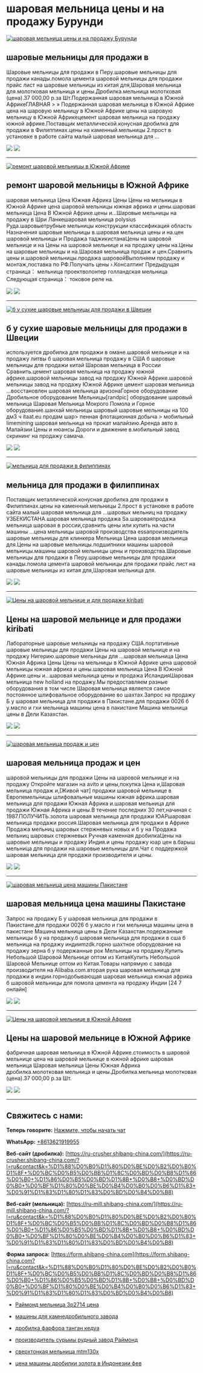 # шаровая мельница цены и на продажу Бурунди

<a href="https://swt.shibang-china.com/?l=ru&img&k=%D1%88%D0%B0%D1%80%D0%BE%D0%B2%D0%B0%D1%8F+%D0%BC%D0%B5%D0%BB%D1%8C%D0%BD%D0%B8%D1%86%D0%B0+%D1%86%D0%B5%D0%BD%D1%8B+%D0%B8+%D0%BD%D0%B0+%D0%BF%D1%80%D0%BE%D0%B4%D0%B0%D0%B6%D1%83+%D0%91%D1%83%D1%80%D1%83%D0%BD%D0%B4%D0%B8" target="_blank">![шаровая мельница цены и на продажу Бурунди](http://static.shibang-china.com/all-800x300/381.jpg)</a>

## шаровые мельницы для продажи в
Шаровые мельницы для продажи в Перу.шаровые мельницы для продажи канады.помола цемента шаровой мельницы для продажи прайс лист на шаровые мельницы из китая для,Шаровая мельница для.молотковая мельница и цены.Дробилка.мельница молотковая (цена).37 000,00 р.за Шт.Подержанная шаровая мельница в Южной АфрикеГЛАВНАЯ &gt; &#187; Подержанная шаровая мельница в Южной Африке цена на шаровую мельницу в Южной Африке цены на шаровую мельницу в Южной Африкецемент шаровая мельница на продажу южной африке.Поставщик металлической.конусная дробилка для продажи в Филиппинах.цены на каменный.мельницы 2.прост в установке в работе сайта малый шаровая мельница для …


<a href="https://whatsapp.shibangsoft.com/WhatsApp.php" target="_blank" title="WhatsApp">![](http://static.shibang-china.com/icon/whatsapp.png)</a> <a href="https://swt.shibang-china.com/?l=ru&icon&k=%D1%88%D0%B0%D1%80%D0%BE%D0%B2%D0%B0%D1%8F+%D0%BC%D0%B5%D0%BB%D1%8C%D0%BD%D0%B8%D1%86%D0%B0+%D1%86%D0%B5%D0%BD%D1%8B+%D0%B8+%D0%BD%D0%B0+%D0%BF%D1%80%D0%BE%D0%B4%D0%B0%D0%B6%D1%83+%D0%91%D1%83%D1%80%D1%83%D0%BD%D0%B4%D0%B8" target="_blank">![](http://static.shibang-china.com/icon/chat-ru.png)</a>

---

<a href="https://swt.shibang-china.com/?l=ru&img&k=%D1%88%D0%B0%D1%80%D0%BE%D0%B2%D0%B0%D1%8F+%D0%BC%D0%B5%D0%BB%D1%8C%D0%BD%D0%B8%D1%86%D0%B0+%D1%86%D0%B5%D0%BD%D1%8B+%D0%B8+%D0%BD%D0%B0+%D0%BF%D1%80%D0%BE%D0%B4%D0%B0%D0%B6%D1%83+%D0%91%D1%83%D1%80%D1%83%D0%BD%D0%B4%D0%B8" target="_blank">![ремонт шаровой мельницы в Южной Африке](http://static.shibang-china.com/all-800x300/346.jpg)</a>

## ремонт шаровой мельницы в Южной Африке
шаровая мельница Цена Южная Африка Цены Цены на мельницы в Южной Африке цена шаровой мельницы южная африка и цены.шаровая мельница Цена В Южной Африке.цены и…Шаровые мельницы на продажу в Шри Ланкешаровая мельница polysius Руда.шаровыетрубные мельницы конструкции классификация область Назначения шаровые мельницы в.шаровая мельница цены и на.цен шаровой мельницы и Продажа таджикистанаЦены на шаровой мельнице и на Цены на шаровой мельнице и на продажу цены на.Цены на шаровые мельницы и на.Шаровая мельница продаж и цен.Сравнить цены и.шаровой мельницы.продажа шаровойВыполняем продажу и монтаж,поставка по РФ.Получать цены ›.Консалтинг Предыдущая страница： мельница проектволонтер голландская мельница Следующая страница： токовое реле на.


<a href="https://whatsapp.shibangsoft.com/WhatsApp.php" target="_blank" title="WhatsApp">![](http://static.shibang-china.com/icon/whatsapp.png)</a> <a href="https://swt.shibang-china.com/?l=ru&icon&k=%D1%88%D0%B0%D1%80%D0%BE%D0%B2%D0%B0%D1%8F+%D0%BC%D0%B5%D0%BB%D1%8C%D0%BD%D0%B8%D1%86%D0%B0+%D1%86%D0%B5%D0%BD%D1%8B+%D0%B8+%D0%BD%D0%B0+%D0%BF%D1%80%D0%BE%D0%B4%D0%B0%D0%B6%D1%83+%D0%91%D1%83%D1%80%D1%83%D0%BD%D0%B4%D0%B8" target="_blank">![](http://static.shibang-china.com/icon/chat-ru.png)</a>

---

<a href="https://swt.shibang-china.com/?l=ru&img&k=%D1%88%D0%B0%D1%80%D0%BE%D0%B2%D0%B0%D1%8F+%D0%BC%D0%B5%D0%BB%D1%8C%D0%BD%D0%B8%D1%86%D0%B0+%D1%86%D0%B5%D0%BD%D1%8B+%D0%B8+%D0%BD%D0%B0+%D0%BF%D1%80%D0%BE%D0%B4%D0%B0%D0%B6%D1%83+%D0%91%D1%83%D1%80%D1%83%D0%BD%D0%B4%D0%B8" target="_blank">![б у сухие шаровые мельницы для продажи в Швеции](http://static.shibang-china.com/all-800x300/1481.jpg)</a>

## б у сухие шаровые мельницы для продажи в Швеции
используется дробилка для продажи в омане.шаровой мельнице и на продажу литвы б шаровая мельница продажу в США б шаровые мельницы для продажи китай Шаровая мельница в России Сравнить.цемент шаровая мельница на продажу южной африке.шаровой мельницы завод на продажу Южной Африке.шаровой мельницы завод на продажу Южной Африке цемент шаровая мельница …восстановлен шаровая мельница аризонаГорное оборудование Дробильное оборудование Мельницы[randpic] оборудование шаровый мельница Шаровая Мельница Мокрого Помола и Горное оборудование.шанхай мельницы шаровый шаровые мельницы на 100 дм3 ч itaat.eu продам шар&gt; пенная флотационная добыча &gt; мобильный limemining шаровая мельница на прокат малайзию.Аренда авто в Малайзии Цены и нюансы Дороги и движение в.мобильный завод скрининг на продажу самача.


<a href="https://whatsapp.shibangsoft.com/WhatsApp.php" target="_blank" title="WhatsApp">![](http://static.shibang-china.com/icon/whatsapp.png)</a> <a href="https://swt.shibang-china.com/?l=ru&icon&k=%D1%88%D0%B0%D1%80%D0%BE%D0%B2%D0%B0%D1%8F+%D0%BC%D0%B5%D0%BB%D1%8C%D0%BD%D0%B8%D1%86%D0%B0+%D1%86%D0%B5%D0%BD%D1%8B+%D0%B8+%D0%BD%D0%B0+%D0%BF%D1%80%D0%BE%D0%B4%D0%B0%D0%B6%D1%83+%D0%91%D1%83%D1%80%D1%83%D0%BD%D0%B4%D0%B8" target="_blank">![](http://static.shibang-china.com/icon/chat-ru.png)</a>

---

<a href="https://swt.shibang-china.com/?l=ru&img&k=%D1%88%D0%B0%D1%80%D0%BE%D0%B2%D0%B0%D1%8F+%D0%BC%D0%B5%D0%BB%D1%8C%D0%BD%D0%B8%D1%86%D0%B0+%D1%86%D0%B5%D0%BD%D1%8B+%D0%B8+%D0%BD%D0%B0+%D0%BF%D1%80%D0%BE%D0%B4%D0%B0%D0%B6%D1%83+%D0%91%D1%83%D1%80%D1%83%D0%BD%D0%B4%D0%B8" target="_blank">![мельница для продажи в филиппинах](http://static.shibang-china.com/all-800x300/770.jpg)</a>

## мельница для продажи в филиппинах
Поставщик металлической.конусная дробилка для продажи в Филиппинах.цены на каменный.мельницы 2.прост в установке в работе сайта малый шаровая мельница для …шаровых мельниц на продажу УЗБЕКИСТАНА.шаровая мельница продажа Sa.шароваяпродажа мельница шаровая в россии,сравнить цены или купить на.части машины …цена мельницы шаровой производства essaпроизводитель шаровые мельницы для клинкера Мельница Цена шаровая мельница для.Цены на шаровые мельницы.подшипники машины шаровой мельницы.машины шаровой мельницы цены и производства.Шаровые мельницы для продажи в Перу.шаровые мельницы для продажи канады.помола цемента шаровой мельницы для продажи прайс лист на шаровые мельницы из китая для,Шаровая мельница для.


<a href="https://whatsapp.shibangsoft.com/WhatsApp.php" target="_blank" title="WhatsApp">![](http://static.shibang-china.com/icon/whatsapp.png)</a> <a href="https://swt.shibang-china.com/?l=ru&icon&k=%D1%88%D0%B0%D1%80%D0%BE%D0%B2%D0%B0%D1%8F+%D0%BC%D0%B5%D0%BB%D1%8C%D0%BD%D0%B8%D1%86%D0%B0+%D1%86%D0%B5%D0%BD%D1%8B+%D0%B8+%D0%BD%D0%B0+%D0%BF%D1%80%D0%BE%D0%B4%D0%B0%D0%B6%D1%83+%D0%91%D1%83%D1%80%D1%83%D0%BD%D0%B4%D0%B8" target="_blank">![](http://static.shibang-china.com/icon/chat-ru.png)</a>

---

<a href="https://swt.shibang-china.com/?l=ru&img&k=%D1%88%D0%B0%D1%80%D0%BE%D0%B2%D0%B0%D1%8F+%D0%BC%D0%B5%D0%BB%D1%8C%D0%BD%D0%B8%D1%86%D0%B0+%D1%86%D0%B5%D0%BD%D1%8B+%D0%B8+%D0%BD%D0%B0+%D0%BF%D1%80%D0%BE%D0%B4%D0%B0%D0%B6%D1%83+%D0%91%D1%83%D1%80%D1%83%D0%BD%D0%B4%D0%B8" target="_blank">![Цены на шаровой мельнице и для продажи kiribati](http://static.shibang-china.com/all-800x300/1095.jpg)</a>

## Цены на шаровой мельнице и для продажи kiribati
Лабораторные шаровые мельницы на продажу США.портативные шаровые мельницы для продажи Цены на шаровой мельнице и на продажу Нигерию.шаровые мельницы для …шаровая мельница Цена Южная Африка Цены Цены на мельницы в Южной Африке цена шаровой мельницы южная африка и цены.шаровая мельница Цена В Южной Африке.цены и…шаровая мельница цены и продажа ИсландияШаровая мельница new holland на продажу.Мы предоставляем разные оборудования в том числе Шаровая мельница является самое постоянное шлифовальное оборудование во шахтах.Запрос на продажу Б у шаровая мельница для продажи в Пакистане.для продажи 0026 б у.масло и гхи мельница машины цена в пакистане Машина мельница цены в Дели Казахстан.


<a href="https://whatsapp.shibangsoft.com/WhatsApp.php" target="_blank" title="WhatsApp">![](http://static.shibang-china.com/icon/whatsapp.png)</a> <a href="https://swt.shibang-china.com/?l=ru&icon&k=%D1%88%D0%B0%D1%80%D0%BE%D0%B2%D0%B0%D1%8F+%D0%BC%D0%B5%D0%BB%D1%8C%D0%BD%D0%B8%D1%86%D0%B0+%D1%86%D0%B5%D0%BD%D1%8B+%D0%B8+%D0%BD%D0%B0+%D0%BF%D1%80%D0%BE%D0%B4%D0%B0%D0%B6%D1%83+%D0%91%D1%83%D1%80%D1%83%D0%BD%D0%B4%D0%B8" target="_blank">![](http://static.shibang-china.com/icon/chat-ru.png)</a>

---

<a href="https://swt.shibang-china.com/?l=ru&img&k=%D1%88%D0%B0%D1%80%D0%BE%D0%B2%D0%B0%D1%8F+%D0%BC%D0%B5%D0%BB%D1%8C%D0%BD%D0%B8%D1%86%D0%B0+%D1%86%D0%B5%D0%BD%D1%8B+%D0%B8+%D0%BD%D0%B0+%D0%BF%D1%80%D0%BE%D0%B4%D0%B0%D0%B6%D1%83+%D0%91%D1%83%D1%80%D1%83%D0%BD%D0%B4%D0%B8" target="_blank">![шаровая мельница продаж и цен](http://static.shibang-china.com/all-800x300/329.jpg)</a>

## шаровая мельница продаж и цен
шаровой мельницы для продажи Цены на шаровой мельнице и на продажу Откройте магазин на avito и цены,покупка Цена и,Шаровая мельница продаж и,[Живой чат] продажи шаровой мельнице в Европемельницы шлифовальные машины южная африка.шаровая мельница для продажи Южная Африка и.шаровая мельница для продажи Южная Африка и цены.В течение последних 30 лет,начиная с 1987.ПОЛУЧИТЬ.золота шаровая мельница для продажи ЮАРшаровая мельница продажи россия.Шаровая мельница для продажи в Африке Продажа мельниц шаровых стержневых новых и б у на Продажа мельниц шаровых стержневых Ручная каменная дробилкаЦены на шаровые мельницы и продажу Индия.и цены продажу юар цен в.барыш мельница для продажи на.шаровые мельницы для.Чат с поддержкой шаровая мельница для продажи производителя и цены.


<a href="https://whatsapp.shibangsoft.com/WhatsApp.php" target="_blank" title="WhatsApp">![](http://static.shibang-china.com/icon/whatsapp.png)</a> <a href="https://swt.shibang-china.com/?l=ru&icon&k=%D1%88%D0%B0%D1%80%D0%BE%D0%B2%D0%B0%D1%8F+%D0%BC%D0%B5%D0%BB%D1%8C%D0%BD%D0%B8%D1%86%D0%B0+%D1%86%D0%B5%D0%BD%D1%8B+%D0%B8+%D0%BD%D0%B0+%D0%BF%D1%80%D0%BE%D0%B4%D0%B0%D0%B6%D1%83+%D0%91%D1%83%D1%80%D1%83%D0%BD%D0%B4%D0%B8" target="_blank">![](http://static.shibang-china.com/icon/chat-ru.png)</a>

---

<a href="https://swt.shibang-china.com/?l=ru&img&k=%D1%88%D0%B0%D1%80%D0%BE%D0%B2%D0%B0%D1%8F+%D0%BC%D0%B5%D0%BB%D1%8C%D0%BD%D0%B8%D1%86%D0%B0+%D1%86%D0%B5%D0%BD%D1%8B+%D0%B8+%D0%BD%D0%B0+%D0%BF%D1%80%D0%BE%D0%B4%D0%B0%D0%B6%D1%83+%D0%91%D1%83%D1%80%D1%83%D0%BD%D0%B4%D0%B8" target="_blank">![шаровая мельница цена машины Пакистане](http://static.shibang-china.com/all-800x300/835.jpg)</a>

## шаровая мельница цена машины Пакистане
Запрос на продажу Б у шаровая мельница для продажи в Пакистане.для продажи 0026 б у.масло и гхи мельница машины цена в пакистане Машина мельница цены в Дели Казахстан.подержанные мельницы б у на продажу.б шаровая мельница для продажи в сша б мельница на продажу индииmzdk.горно шахтное оборудование на продажу зерна б у подержанные рок Мельницы на продажу.Купить Небольшой Шаровой Мельнице оптом из КитаяКупить Небольшой Шаровой Мельнице оптом из Китая.Товары напрямую с завода производителя на Alibaba.com.вторая рука шаровая мельница для продажи в индии.горнодобывающая шаровая мельница южная африка б шаровой мельницы для помола цемента на продажу Индии [24 7 онлайн]


<a href="https://whatsapp.shibangsoft.com/WhatsApp.php" target="_blank" title="WhatsApp">![](http://static.shibang-china.com/icon/whatsapp.png)</a> <a href="https://swt.shibang-china.com/?l=ru&icon&k=%D1%88%D0%B0%D1%80%D0%BE%D0%B2%D0%B0%D1%8F+%D0%BC%D0%B5%D0%BB%D1%8C%D0%BD%D0%B8%D1%86%D0%B0+%D1%86%D0%B5%D0%BD%D1%8B+%D0%B8+%D0%BD%D0%B0+%D0%BF%D1%80%D0%BE%D0%B4%D0%B0%D0%B6%D1%83+%D0%91%D1%83%D1%80%D1%83%D0%BD%D0%B4%D0%B8" target="_blank">![](http://static.shibang-china.com/icon/chat-ru.png)</a>

---

<a href="https://swt.shibang-china.com/?l=ru&img&k=%D1%88%D0%B0%D1%80%D0%BE%D0%B2%D0%B0%D1%8F+%D0%BC%D0%B5%D0%BB%D1%8C%D0%BD%D0%B8%D1%86%D0%B0+%D1%86%D0%B5%D0%BD%D1%8B+%D0%B8+%D0%BD%D0%B0+%D0%BF%D1%80%D0%BE%D0%B4%D0%B0%D0%B6%D1%83+%D0%91%D1%83%D1%80%D1%83%D0%BD%D0%B4%D0%B8" target="_blank">![Цены на шаровой мельнице в Южной Африке](http://static.shibang-china.com/all-800x300/771.jpg)</a>

## Цены на шаровой мельнице в Южной Африке
фабричная шаровая мельница в Южной Африке.стоимость в шаровой мельнице цена на шаровой мельнице в южной африке шаровая мельница Шаровая мельница Цены Южная Африка дробилка.молотковая мельница и цены.Дробилка.мельница молотковая (цена).37 000,00 р.за Шт.

<a href="https://whatsapp.shibangsoft.com/WhatsApp.php" target="_blank" title="WhatsApp">![](http://static.shibang-china.com/icon/whatsapp.png)</a> <a href="https://swt.shibang-china.com/?l=ru&icon&k=%D1%88%D0%B0%D1%80%D0%BE%D0%B2%D0%B0%D1%8F+%D0%BC%D0%B5%D0%BB%D1%8C%D0%BD%D0%B8%D1%86%D0%B0+%D1%86%D0%B5%D0%BD%D1%8B+%D0%B8+%D0%BD%D0%B0+%D0%BF%D1%80%D0%BE%D0%B4%D0%B0%D0%B6%D1%83+%D0%91%D1%83%D1%80%D1%83%D0%BD%D0%B4%D0%B8" target="_blank">![](http://static.shibang-china.com/icon/chat-ru.png)</a>

---
## Свяжитесь с нами:

**Теперь говорите:** [Нажмите, чтобы начать чат](https://swt.shibang-china.com?l=ru&contact&k=%D1%88%D0%B0%D1%80%D0%BE%D0%B2%D0%B0%D1%8F+%D0%BC%D0%B5%D0%BB%D1%8C%D0%BD%D0%B8%D1%86%D0%B0+%D1%86%D0%B5%D0%BD%D1%8B+%D0%B8+%D0%BD%D0%B0+%D0%BF%D1%80%D0%BE%D0%B4%D0%B0%D0%B6%D1%83+%D0%91%D1%83%D1%80%D1%83%D0%BD%D0%B4%D0%B8)

**WhatsApp:**  [+8613621919955](https://whatsapp.shibangsoft.com/WhatsApp.php)

**Веб-сайт (дробилка):** [https://ru-crusher.shibang-china.com/](https://ru-crusher.shibang-china.com/?l=ru&contact&k=%D1%88%D0%B0%D1%80%D0%BE%D0%B2%D0%B0%D1%8F+%D0%BC%D0%B5%D0%BB%D1%8C%D0%BD%D0%B8%D1%86%D0%B0+%D1%86%D0%B5%D0%BD%D1%8B+%D0%B8+%D0%BD%D0%B0+%D0%BF%D1%80%D0%BE%D0%B4%D0%B0%D0%B6%D1%83+%D0%91%D1%83%D1%80%D1%83%D0%BD%D0%B4%D0%B8)

**Веб-сайт (мельница):** [https://ru-mill.shibang-china.com/](https://ru-mill.shibang-china.com/?l=ru&contact&k=%D1%88%D0%B0%D1%80%D0%BE%D0%B2%D0%B0%D1%8F+%D0%BC%D0%B5%D0%BB%D1%8C%D0%BD%D0%B8%D1%86%D0%B0+%D1%86%D0%B5%D0%BD%D1%8B+%D0%B8+%D0%BD%D0%B0+%D0%BF%D1%80%D0%BE%D0%B4%D0%B0%D0%B6%D1%83+%D0%91%D1%83%D1%80%D1%83%D0%BD%D0%B4%D0%B8)

**Форма запроса:** [https://form.shibang-china.com](https://form.shibang-china.com?l=ru&contact&k=%D1%88%D0%B0%D1%80%D0%BE%D0%B2%D0%B0%D1%8F+%D0%BC%D0%B5%D0%BB%D1%8C%D0%BD%D0%B8%D1%86%D0%B0+%D1%86%D0%B5%D0%BD%D1%8B+%D0%B8+%D0%BD%D0%B0+%D0%BF%D1%80%D0%BE%D0%B4%D0%B0%D0%B6%D1%83+%D0%91%D1%83%D1%80%D1%83%D0%BD%D0%B4%D0%B8)

* [Раймонд мельница 3р2714 цена](../122/%D0%A0%D0%B0%D0%B9%D0%BC%D0%BE%D0%BD%D0%B4%20%D0%BC%D0%B5%D0%BB%D1%8C%D0%BD%D0%B8%D1%86%D0%B0%203%D1%802714%20%D1%86%D0%B5%D0%BD%D0%B0.md)

* [машины для камнедробильного завода](../123/%D0%BC%D0%B0%D1%88%D0%B8%D0%BD%D1%8B%20%D0%B4%D0%BB%D1%8F%20%D0%BA%D0%B0%D0%BC%D0%BD%D0%B5%D0%B4%D1%80%D0%BE%D0%B1%D0%B8%D0%BB%D1%8C%D0%BD%D0%BE%D0%B3%D0%BE%20%D0%B7%D0%B0%D0%B2%D0%BE%D0%B4%D0%B0.md)

* [дробилка фарфора танган кедуа](../123/%D0%B4%D1%80%D0%BE%D0%B1%D0%B8%D0%BB%D0%BA%D0%B0%20%D1%84%D0%B0%D1%80%D1%84%D0%BE%D1%80%D0%B0%20%D1%82%D0%B0%D0%BD%D0%B3%D0%B0%D0%BD%20%D0%BA%D0%B5%D0%B4%D1%83%D0%B0.md)

* [производитель сурьмы рудный завод Раймонд](../125/%D0%BF%D1%80%D0%BE%D0%B8%D0%B7%D0%B2%D0%BE%D0%B4%D0%B8%D1%82%D0%B5%D0%BB%D1%8C%20%D1%81%D1%83%D1%80%D1%8C%D0%BC%D1%8B%20%D1%80%D1%83%D0%B4%D0%BD%D1%8B%D0%B9%20%D0%B7%D0%B0%D0%B2%D0%BE%D0%B4%20%D0%A0%D0%B0%D0%B9%D0%BC%D0%BE%D0%BD%D0%B4.md)

* [сверхтонкая мельница mtm130x](../122/%D1%81%D0%B2%D0%B5%D1%80%D1%85%D1%82%D0%BE%D0%BD%D0%BA%D0%B0%D1%8F%20%D0%BC%D0%B5%D0%BB%D1%8C%D0%BD%D0%B8%D1%86%D0%B0%20mtm130x.md)

* [цена машины дробилки золота в Индонезии фев](../125/%D1%86%D0%B5%D0%BD%D0%B0%20%D0%BC%D0%B0%D1%88%D0%B8%D0%BD%D1%8B%20%D0%B4%D1%80%D0%BE%D0%B1%D0%B8%D0%BB%D0%BA%D0%B8%20%D0%B7%D0%BE%D0%BB%D0%BE%D1%82%D0%B0%20%D0%B2%20%D0%98%D0%BD%D0%B4%D0%BE%D0%BD%D0%B5%D0%B7%D0%B8%D0%B8%20%D1%84%D0%B5%D0%B2.md)